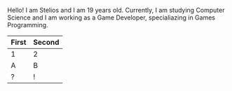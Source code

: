 Hello! I am Stelios and I am 19 years old. Currently, I am studying Computer Science and I am working as a Game Developer, specialiazing in Games Programming.

First|Second
-|-
1|2
A|B
?|!
